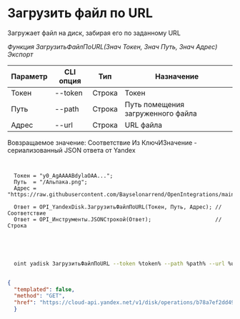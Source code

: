 ﻿---
sidebar_position: 11
---

# Загрузить файл по URL
 Загружает файл на диск, забирая его по заданному URL


*Функция ЗагрузитьФайлПоURL(Знач Токен, Знач Путь, Знач Адрес) Экспорт*

  | Параметр | CLI опция | Тип | Назначение |
  |-|-|-|-|
  | Токен | --token | Строка | Токен |
  | Путь | --path | Строка | Путь помещения загруженного файла |
  | Адрес | --url | Строка | URL файла |

  
  Вовзращаемое значение:   Соответствие Из КлючИЗначение - сериализованный JSON ответа от Yandex

```bsl title="Пример кода"
	
  
  Токен = "y0_AgAAAABdylaOAA...";
  Путь  = "/Альпака.png";
  Адрес = "https://raw.githubusercontent.com/Bayselonarrend/OpenIntegrations/main/Media/logo.png";
  
  Ответ = OPI_YandexDisk.ЗагрузитьФайлПоURL(Токен, Путь, Адрес); //Соответствие
  Ответ = OPI_Инструменты.JSONСтрокой(Ответ);                    //Строка
  

	
```

```sh title="Пример команд CLI"
    
  oint yadisk ЗагрузитьФайлПоURL --token %token% --path %path% --url %url%

```


```json title="Результат"

{
  "templated": false,
  "method": "GET",
  "href": "https://cloud-api.yandex.net/v1/disk/operations/b78a7ef2dd49971aa22e5e72f2e615db885da9947d7c61b2822de23a99e855a1"
  }

```
